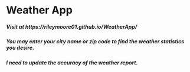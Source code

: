 <h1>Weather App</h5>
<h5>Visit at https://rileymoore01.github.io/WeatherApp/</h5>

<h5>You may enter your city name or zip code to find the weather statistics you desire.</h5>
<h5>I need to update the accuracy of the weather report.</h5>
